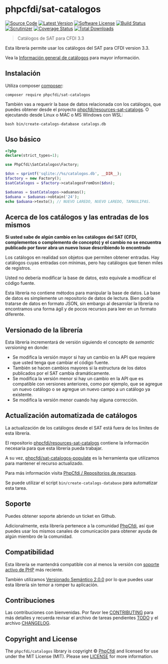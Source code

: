 # phpcfdi/sat-catalogos

[![Source Code][badge-source]][source]
[![Latest Version][badge-release]][release]
[![Software License][badge-license]][license]
[![Build Status][badge-build]][build]
[![Scrutinizer][badge-quality]][quality]
[![Coverage Status][badge-coverage]][coverage]
[![Total Downloads][badge-downloads]][downloads]

> Catálogos de SAT para CFDI 3.3

Esta librería permite usar los catálogos del SAT para CFDI version 3.3.

Vea la [Información general de catálogos](docs/Catalogos.md) para mayor información.

## Instalación

Utiliza composer [composer](https://getcomposer.org/):

```shell
composer require phpcfdi/sat-catalogos
```

También vas a requerir la base de datos relacionada con los catálogos, que puedes obtener
desde el proyecto [phpcfdi/resources-sat-catalogs](https://github.com/phpcfdi/resources-sat-catalogs).
O ejecutando desde Linux o MAC o MS Windows con WSL:

```shell
bash bin/create-catalogs-database catalogs.db
```

## Uso básico

```php
<?php
declare(strict_types=1);

use PhpCfdi\SatCatalogos\Factory;

$dsn = sprintf('sqlite://%s/catalogos.db', __DIR__);
$factory = new Factory();
$satCatalogos = $factory->catalogosFromDsn($dsn);

$aduanas = $satCatalogos->aduanas();
$aduana = $aduanas->obtain('24');
echo $aduana->texto(); // NUEVO LAREDO, NUEVO LAREDO, TAMAULIPAS.
```

## Acerca de los catálogos y las entradas de los mismos

**Si usted sabe de algún cambio en los catálogos del SAT (CFDI, complementos o complemento de concepto) y
el cambio no se encuentra publicado por favor abra un nuevo Issue describiendo lo encontrado**

Los catálogos en realidad son objetos que permiten obtener entradas.
Hay catálogos cuyas entradas con mínimas, pero hay catálogos que tienen miles de registros.

Usted no debería modificar la base de datos, esto equivale a modificar el código fuente.

Esta librería no contiene métodos para manipular la base de datos.
La base de datos es simplemente un repositorio de datos de lectura.
Bien podría tratarse de datos en formato JSON, sin embargo al desarrolar la librería
no encontramos una forma ágil y de pocos recursos para leer en un formato diferente.

## Versionado de la librería

Esta librería incrementará de versión siguiendo el concepto de *semantic versioning* en donde:

- Se modifica la versión mayor si hay un cambio en la API que requiere que usted tenga que cambiar el código fuente.
- También se hacen cambios mayores si la estructura de los datos publicados por el SAT cambia dramáticamente.
- Se modifica la versión menor si hay un cambio en la API que es compatible con versiones anteriores, como por ejemplo,
  que se agregue un nuevo catálogo o se agregue un nuevo campo a un catálogo ya existente.
- Se modifica la versión menor cuando hay alguna corrección.

## Actualización automatizada de catálogos

La actualización de los catálogos desde el SAT está fuera de los límites de esta librería.

El repositorio [phpcfdi/resources-sat-catalogs](https://github.com/phpcfdi/resources-sat-catalogs)
contiene la información necesaria para que esta librería pueda trabajar.

A su vez, [phpcfdi/sat-catalogos-populate](https://github.com/phpcfdi/sat-catalogos-populate)
es la herramienta que utilizamos para mantener el recurso actualizado.

Para más información visita [PhpCfdi / Repositorios de recursos](https://www.phpcfdi.com/recursos/).

Se puede utilizar el script `bin/create-catalogs-database` para automatizar esta tarea.

## Soporte

Puedes obtener soporte abriendo un ticket en Github.

Adicionalmente, esta librería pertenece a la comunidad [PhpCfdi](https://www.phpcfdi.com), así que puedes usar los
mismos canales de comunicación para obtener ayuda de algún miembro de la comunidad.

## Compatibilidad

Esta librería se mantendrá compatible con al menos la versión con
[soporte activo de PHP](https://www.php.net/supported-versions.php) más reciente.

También utilizamos [Versionado Semántico 2.0.0](docs/SEMVER.md)
por lo que puedes usar esta librería sin temor a romper tu aplicación.

## Contribuciones

Las contribuciones con bienvenidas. Por favor lee [CONTRIBUTING][] para más detalles
y recuerda revisar el archivo de tareas pendientes [TODO][] y el archivo [CHANGELOG][].

## Copyright and License

The `phpcfdi/catalogos` library is copyright © [PhpCfdi](https://www.phpcfdi.com)
and licensed for use under the MIT License (MIT). Please see [LICENSE][] for more information.

[contributing]: https://github.com/phpcfdi/sat-catalogos/blob/master/CONTRIBUTING.md
[changelog]: https://github.com/phpcfdi/sat-catalogos/blob/master/docs/CHANGELOG.md
[todo]: https://github.com/phpcfdi/sat-catalogos/blob/master/docs/TODO.md

[source]: https://github.com/phpcfdi/sat-catalogos
[release]: https://github.com/phpcfdi/sat-catalogos/releases
[license]: https://github.com/phpcfdi/sat-catalogos/blob/master/LICENSE
[build]: https://github.com/phpcfdi/sat-catalogos/actions/workflows/build.yml?query=branch:master
[quality]: https://scrutinizer-ci.com/g/phpcfdi/sat-catalogos/
[coverage]: https://scrutinizer-ci.com/g/phpcfdi/sat-catalogos/code-structure/master/code-coverage
[downloads]: https://packagist.org/packages/phpcfdi/sat-catalogos

[badge-source]: https://img.shields.io/badge/source-phpcfdi/sat--catalogos-blue?style=flat-square
[badge-release]: https://img.shields.io/github/release/phpcfdi/sat-catalogos?style=flat-square
[badge-license]: https://img.shields.io/github/license/phpcfdi/sat-catalogos?style=flat-square
[badge-build]: https://img.shields.io/github/workflow/status/phpcfdi/sat-catalogos/build/master?style=flat-square
[badge-quality]: https://img.shields.io/scrutinizer/g/phpcfdi/sat-catalogos/master?style=flat-square
[badge-coverage]: https://img.shields.io/scrutinizer/coverage/g/phpcfdi/sat-catalogos/master?style=flat-square
[badge-downloads]: https://img.shields.io/packagist/dt/phpcfdi/sat-catalogos?style=flat-square
